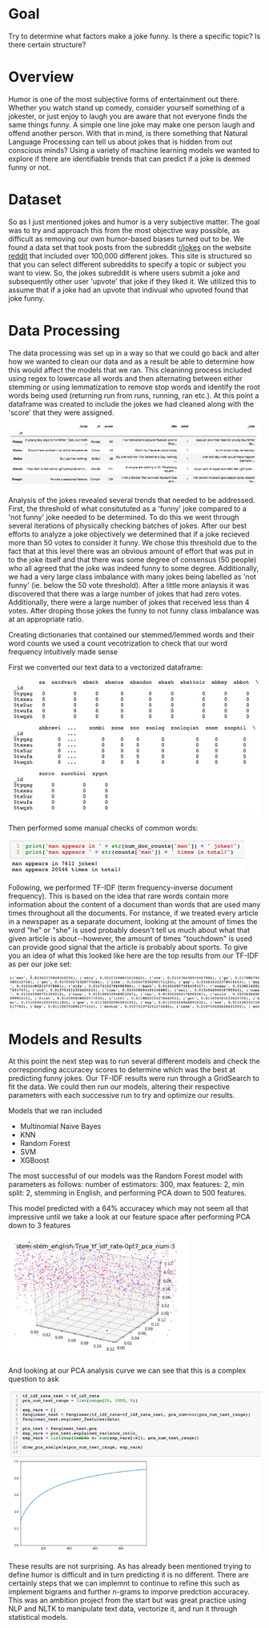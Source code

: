 # Goal
Try to determine what factors make a joke funny. Is there a specific topic? Is there certain structure?

# Overview
Humor is one of the most subjective forms of entertainment out there. Whether you watch stand up comedy, consider yourself something of a jokester, or just enjoy to laugh you are aware that not everyone finds the same things funny. A simple one line joke may make one person laugh and offend another person. With that in mind, is there something that Natural Language Processing can tell us about jokes that is hidden from out conscious minds? Using a variety of machine learning models we wanted to explore if there are identifiable trends that can predict if a joke is deemed funny or not.

# Dataset
So as I just mentioned jokes and humor is a very subjective matter. The goal was to try and approach this from the most objective way possible, as difficult as removing our own humor-based biases turned out to be.
We found a data set that took posts from the subreddit [r/jokes](https://www.reddit.com/r/Jokes/) on the website [reddit](https://www.reddit.com/) that included over 100,000 different jokes. This site is structured so that you can select different subreddits to specify a topic or subject you want to view. So, the jokes subreddit is where users submit a joke and subsequently other user 'upvote' that joke if they liked it. We utilized this to assume that if a joke had an upvote that indivual who upvoted found that joke funny.

# Data Processing
The data processing was set up in a way so that we could go back and alter how we wanted to clean our data and as a result be able to determine how this would affect the models that we ran. This cleaninng process included using regex to lowercase all words and then alternating between either stemming or using lemmatization to remove stop words and identify the root words being used (returning run from runs, running, ran etc.). At this point a dataframe was created to include the jokes we had  cleaned along with the 'score' that they were assigned. 

![alt text](https://github.com/scbronder/Joke_predictor/blob/master/visuals/Screen%20Shot%202019-03-15%20at%2011.21.49%20AM.png)

Analysis of the jokes revealed several trends that needed to be addressed. First, the threshold of what consitututed as a 'funny' joke compared to a 'not funny' joke needed to be determined. To do this we went through several iterations of physically checking batches of jokes. After our best efforts to analyze a joke objectively we determined that if a joke recieved more than 50 votes to consider it funny. We chose this threshold due to the fact that at this level there was an obvious amount of effort that was put in to the joke itself and that there was some degree of consensus (50 people) who all agreed that the joke was indeed funny to some degree. Additionally, we had a very large class imbalance with many jokes being labelled as 'not funny' (ie. below the 50 vote threshold). After a little more anlaysis it was discovered that there was a large number of jokes that had zero votes. Additionally, there were a large number of jokes that received less than 4 votes. After droping those jokes the funny to not funny class imbalance was at an appropriate ratio. 

Creating dictionaries that contained our stemmed/lemmed words and their word counts we used a count vecotrization to check that our word frequency intuitively made sense

First we converted our text data to a vectorized dataframe:

![alt text](https://github.com/scbronder/Joke_predictor/blob/master/visuals/Screen%20Shot%202019-03-15%20at%201.52.37%20PM.png)

Then performed some manual checks of common words:

![alt text](https://github.com/scbronder/Joke_predictor/blob/master/visuals/Screen%20Shot%202019-03-15%20at%201.53.20%20PM.png)

Following, we performed TF-IDF (term frequency-inverse document frequency). This is based on the idea that rare words contain more information about the content of a document than words that are used many times throughout all the documents. For instance, if we treated every article in a newspaper as a separate document, looking at the amount of times the word "he" or "she" is used probably doesn't tell us much about what that given article is about--however, the amount of times "touchdown" is used can provide good signal that the article is probably about sports. To give you an idea of what this looked like here are the top results from our TF-IDF as per our joke set:

![alt text](https://github.com/scbronder/Joke_predictor/blob/master/visuals/Screen%20Shot%202019-03-15%20at%202.02.48%20PM.png)

# Models and Results
At this point the next step was to run several different models and check the corresponding accuracey scores to determine which was the best at predicting funny jokes. Our TF-IDF results were run through a GridSearch to fit the data. We could then run our models, altering their respective parameters with each successive run to try and optimize our results.

Models that we ran included
- Multinomial Naive Bayes
- KNN
- Random Forest
- SVM
- XGBoost

The most successful of our models was the Random Forest model with parameters as follows: number of estimators: 300, max features: 2, min split: 2, stemming in English, and performing PCA down to 500 features. 

This model predicted with a 64% accuracey which may not seem all that impressive until we take a look at our feature space after performing PCA down to 3 features 

![alt text](https://github.com/scbronder/Joke_predictor/blob/master/visuals/Screen%20Shot%202019-03-15%20at%202.16.24%20PM.png)

And looking at our PCA analysis curve we can see that this is a complex question to ask

![alt text](https://github.com/scbronder/Joke_predictor/blob/master/visuals/Screen%20Shot%202019-03-15%20at%202.17.33%20PM.png)

These results are not surprising. As has already been mentioned trying to define humor is difficult and in turn predicting it is no different. There are certainly steps that we can implemnt to continue to refine this such as implement bigrams and further n-grams to imporve predction accuracey. This was an ambition project from the start but was great practice using NLP and NLTK to manipulate text data, vectorize it, and run it through statistical models.
